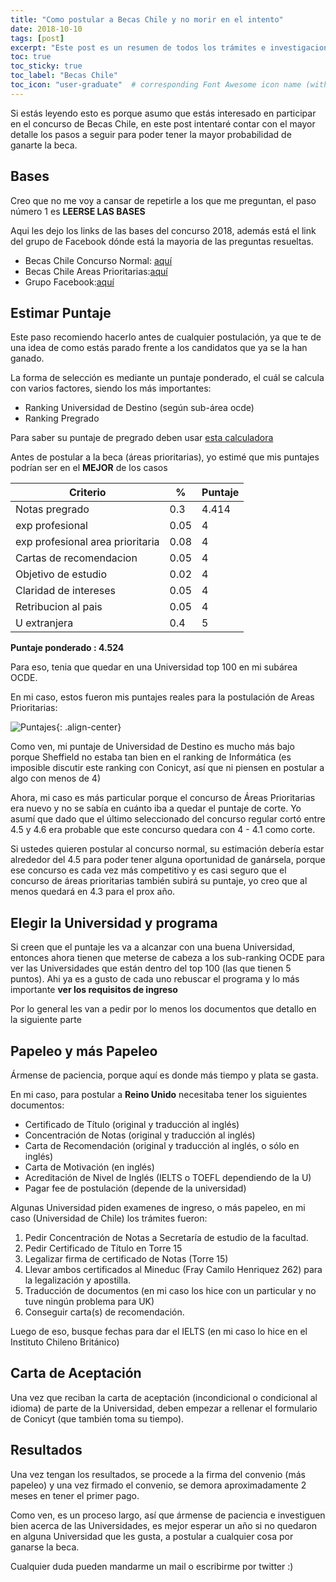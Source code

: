 ```yaml
---
title: "Como postular a Becas Chile y no morir en el intento"
date: 2018-10-10
tags: [post]
excerpt: "Este post es un resumen de todos los trámites e investigaciones que hay que hacer antes de postular a Becas Chile"
toc: true
toc_sticky: true
toc_label: "Becas Chile"
toc_icon: "user-graduate"  # corresponding Font Awesome icon name (without fa prefix)
---
```


Si estás leyendo esto es porque asumo que estás interesado en participar en el concurso de Becas Chile, en este post intentaré contar con el mayor detalle los pasos a seguir para poder tener la mayor probabilidad de ganarte la beca.

## Bases

Creo que no me voy a cansar de repetirle a los que me preguntan, el paso número 1 es **LEERSE LAS BASES**

Aqui les dejo los links de las bases del concurso 2018, además está el link del grupo de Facebook dónde está la mayoria de las preguntas resueltas.

* Becas Chile Concurso Normal: [aquí](hhttp://www.conicyt.cl/becasconicyt/files/2018/03/Bases-Becas-de-Mag%C3%ADster-en-el-Extranjero-Becas-Chile_2018-1.pdf)
* Becas Chile Areas Prioritarias:[aquí](http://www.conicyt.cl/becasconicyt/files/2018/03/Bases-Becas-de-Mag%C3%ADster-en-el-Extranjero-Becas-Chile-en-%C3%81reas-Prioritarias-2018.pdf)
* Grupo Facebook:[aquí](https://www.facebook.com/groups/61785055016/?ref=bookmarks)

## Estimar Puntaje

Este paso recomiendo hacerlo antes de cualquier postulación, ya que te de una idea de como estás parado frente a los candidatos que ya se la han ganado.

La forma de selección es mediante un puntaje ponderado, el cuál se calcula con varios factores, siendo los más importantes:

* Ranking Universidad de Destino (según sub-área ocde)
* Ranking Pregrado

Para saber su puntaje de pregrado deben usar [esta calculadora](https://servicios.conicyt.cl/web//simulador-pfcha/#/)

Antes de postular a la beca (áreas prioritarias), yo estimé que mis puntajes podrían ser en el **MEJOR** de los casos

| Criterio                         | %    | Puntaje |
|----------------------------------|------|---------|
| Notas pregrado                   | 0.3  | 4.414   |
| exp profesional                  | 0.05 | 4       |
| exp profesional area prioritaria | 0.08 | 4       |
| Cartas de recomendacion          | 0.05 | 4       |
| Objetivo de estudio              | 0.02 | 4       |
| Claridad de intereses            | 0.05 | 4       |
| Retribucion al pais              | 0.05 | 4       |
| U extranjera                     | 0.4  | 5       |

**Puntaje ponderado : 4.524**

Para eso, tenia que quedar en una Universidad top 100 en mi subárea OCDE.

En mi caso, estos fueron mis puntajes reales para la postulación de Areas Prioritarias:

![Puntajes](https://i.imgur.com/2v7YxFU.png){: .align-center}

Como ven, mi puntaje de Universidad de Destino es mucho más bajo porque Sheffield no estaba tan bien en el ranking de Informática (es imposible discutir este ranking con Conicyt, así que ni piensen en postular a algo con menos de 4)

Ahora, mi caso es más particular porque el concurso de Áreas Prioritarias era nuevo y no se sabía en cuánto iba a quedar el puntaje de corte. Yo asumí que dado que el último seleccionado del concurso regular cortó entre 4.5 y 4.6 era probable que este concurso quedara con 4 - 4.1 como corte.

Si ustedes quieren postular al concurso normal, su estimación debería estar alrededor del 4.5 para poder tener alguna oportunidad de ganársela, porque ese concurso es cada vez más competitivo y es casi seguro que el concurso de áreas prioritarias también subirá su puntaje, yo creo que al menos quedará en 4.3 para el prox año.

## Elegir la Universidad y programa

Si creen que el puntaje les va a alcanzar con una buena Universidad, entonces ahora tienen que meterse de cabeza a los sub-ranking OCDE para ver las Universidades que están dentro del top 100 (las que tienen 5 puntos). Ahi ya es a gusto de cada uno rebuscar el programa y lo más importante **ver los requisitos de ingreso**

Por lo general les van a pedir por lo menos los documentos que detallo en la siguiente parte

## Papeleo y más Papeleo

Ármense de paciencia, porque aquí es donde más tiempo y plata se gasta.

En mi caso, para postular a **Reino Unido** necesitaba tener los siguientes documentos:

* Certificado de Título (original y traducción al inglés)
* Concentración de Notas (original y traducción al inglés)
* Carta de Recomendación (original y traducción al inglés, o sólo en inglés)
* Carta de Motivación (en inglés)
* Acreditación de Nivel de Inglés (IELTS o TOEFL dependiendo de la U)
* Pagar fee de postulación (depende de la universidad)

Algunas Universidad piden examenes de ingreso, o más papeleo, en mi caso (Universidad de Chile) los trámites fueron:

1. Pedir Concentración de Notas a Secretaría de estudio de la facultad.
2. Pedir Certificado de Título en Torre 15
3. Legalizar firma de certificado de Notas (Torre 15)
4. Llevar ambos certificados al Mineduc (Fray Camilo Henriquez 262) para la legalización y apostilla.
5. Traducción de documentos (en mi caso los hice con un particular y no tuve ningún problema para UK)
6. Conseguir carta(s) de recomendación.

Luego de eso, busque fechas para dar el IELTS (en mi caso lo hice en el Instituto Chileno Británico)

## Carta de Aceptación

Una vez que reciban la carta de aceptación (incondicional o condicional al idioma) de parte de la Universidad, deben empezar a rellenar el formulario de Conicyt (que también toma su tiempo).

## Resultados

Una vez tengan los resultados, se procede a la firma del convenio (más papeleo) y una vez firmado el convenio, se demora aproximadamente 2 meses en tener el primer pago.

Como ven, es un proceso largo, así que ármense de paciencia e investiguen bien acerca de las Universidades, es mejor esperar un año si no quedaron en alguna Universidad que les gusta, a postular a cualquier cosa por ganarse la beca.

Cualquier duda pueden mandarme un mail o escribirme por twitter :)
